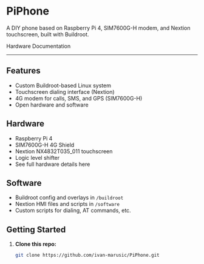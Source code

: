 # PiPhone

A DIY phone based on Raspberry Pi 4, SIM7600G-H modem, and Nextion touchscreen, built with Buildroot.

Hardware Documentation

---

## Features

- Custom Buildroot-based Linux system
- Touchscreen dialing interface (Nextion)
- 4G modem for calls, SMS, and GPS (SIM7600G-H)
- Open hardware and software

## Hardware

- Raspberry Pi 4
- SIM7600G-H 4G Shield
- Nextion NX4832T035_011 touchscreen
- Logic level shifter
- See full hardware details here

## Software

- Buildroot config and overlays in `/buildroot`
- Nextion HMI files and scripts in `/software`
- Custom scripts for dialing, AT commands, etc.

## Getting Started

1. **Clone this repo:**
   ```bash
   git clone https://github.com/ivan-marusic/PiPhone.git
   ```
